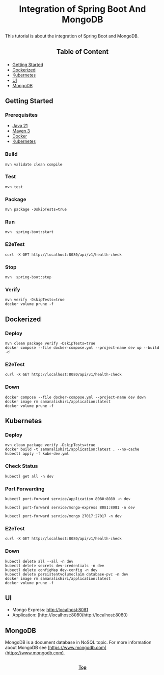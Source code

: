 # <p align="center">Integration of Spring Boot And MongoDB</p>

<p align="justify">

This tutorial is about the integration of Spring Boot and MongoDB.

</p>

## <p align="center"> Table of Content </p>

* [Getting Started](#getting-started)
* [Dockerized](#dockerized)
* [Kubernetes](#install-redis-on-kubernetes)
* [UI](#ui)
* [MongoDB](#mongodb)

## Getting Started

### Prerequisites

* [Java 21](https://www.oracle.com/java/technologies/downloads)
* [Maven 3](https://maven.apache.org/index.html)
* [Docker](https://www.docker.com)
* [Kubernetes](https://kubernetes.io)

### Build

```shell
mvn validate clean compile 
```

### Test

```shell
mvn test
```

### Package

```shell
mvn package -DskipTests=true
```

### Run

```shell
mvn  spring-boot:start
```

### E2eTest

```shell
curl -X GET http://localhost:8080/api/v1/health-check
```

### Stop

```shell
mvn  spring-boot:stop
```

### Verify

```shell
mvn verify -DskipTests=true
docker volume prune -f
```

## Dockerized

### Deploy

```shell
mvn clean package verify -DskipTests=true
docker compose --file docker-compose.yml --project-name dev up --build -d
```

### E2eTest

```shell
curl -X GET http://localhost:8080/api/v1/health-check
```

### Down

```shell
docker compose --file docker-compose.yml --project-name dev down
docker image rm samanalishiri/application:latest
docker volume prune -f
```

## Kubernetes

### Deploy

```shell
mvn clean package verify -DskipTests=true
docker build -t samanalishiri/application:latest . --no-cache
kubectl apply -f kube-dev.yml
```

### Check Status

```shell
kubectl get all -n dev
```

### Port Forwarding

```shell
kubectl port-forward service/application 8080:8080 -n dev
```

```shell
kubectl port-forward service/mongo-express 8081:8081 -n dev
```

```shell
kubectl port-forward service/mongo 27017:27017 -n dev
```

### E2eTest

```shell
curl -X GET http://localhost:8080/api/v1/health-check
```

### Down

```shell
kubectl delete all --all -n dev
kubectl delete secrets dev-credentials -n dev
kubectl delete configMap dev-config -n dev
kubectl delete persistentvolumeclaim database-pvc -n dev
docker image rm samanalishiri/application:latest
docker volume prune -f
```

## UI

* Mongo Express: [http://localhost:8081](http://localhost:8081)
* Application: [http://localhost:8080(http://localhost:8080)

## MongoDB

<p align="justify">

MongoDB is a document database in NoSQL topic. For more information about MongoDB
see [https://www.mongodb.com](https://www.mongodb.com).

</p>


##

**<p align="center"> [Top](#integration-of-spring-boot-and-mongodb) </p>**